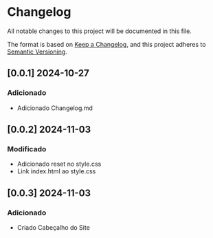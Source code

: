 # Changelog

All notable changes to this project will be documented in this file.

The format is based on [Keep a Changelog](https://keepachangelog.com/en/1.1.0/),
and this project adheres to [Semantic Versioning](https://semver.org/spec/v2.0.0.html).

## [0.0.1] 2024-10-27

### Adicionado

- Adicionado Changelog.md

## [0.0.2] 2024-11-03

### Modificado

- Adicionado reset no style.css
- Link index.html ao style.css

## [0.0.3] 2024-11-03

### Adicionado

- Criado Cabeçalho do Site
